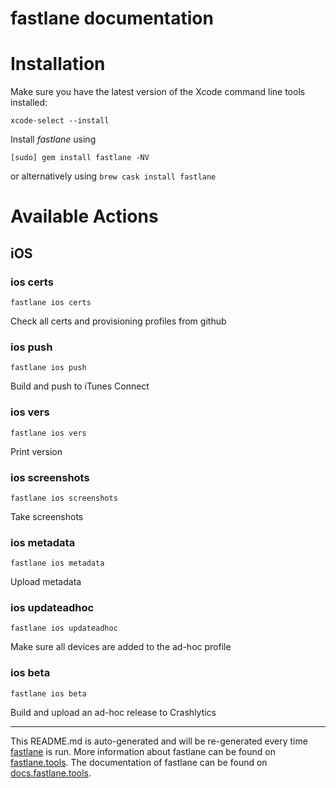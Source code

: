 fastlane documentation
================
# Installation

Make sure you have the latest version of the Xcode command line tools installed:

```
xcode-select --install
```

Install _fastlane_ using
```
[sudo] gem install fastlane -NV
```
or alternatively using `brew cask install fastlane`

# Available Actions
## iOS
### ios certs
```
fastlane ios certs
```
Check all certs and provisioning profiles from github
### ios push
```
fastlane ios push
```
Build and push to iTunes Connect
### ios vers
```
fastlane ios vers
```
Print version
### ios screenshots
```
fastlane ios screenshots
```
Take screenshots
### ios metadata
```
fastlane ios metadata
```
Upload metadata
### ios updateadhoc
```
fastlane ios updateadhoc
```
Make sure all devices are added to the ad-hoc profile
### ios beta
```
fastlane ios beta
```
Build and upload an ad-hoc release to Crashlytics

----

This README.md is auto-generated and will be re-generated every time [fastlane](https://fastlane.tools) is run.
More information about fastlane can be found on [fastlane.tools](https://fastlane.tools).
The documentation of fastlane can be found on [docs.fastlane.tools](https://docs.fastlane.tools).
